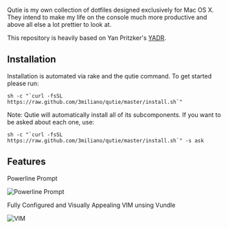 Qutie is my own collection of dotfiles designed exclusively for Mac OS X. They intend to make my life on the console much more productive and above all
else a lot prettier to look at.

This repository is heavily based on Yan Pritzker's [YADR](https://github.com/skwp/dotfiles).

Installation
------------

Installation is automated via rake and the qutie command. To get started please run:

    sh -c "`curl -fsSL https://raw.github.com/3miliano/qutie/master/install.sh`"

Note: Qutie will automatically install all of its subcomponents. If you want to be asked about each one, use:

    sh -c "`curl -fsSL https://raw.github.com/3miliano/qutie/master/install.sh`" -s ask
    
    
Features
--------

Powerline Prompt

![Powerline Prompt](https://raw.github.com/3miliano/qutie/master/screenshots/powerline.png)

Fully Configured and Visually Appealing VIM unsing Vundle

![VIM](https://raw.github.com/3miliano/qutie/master/screenshots/vim.png)
